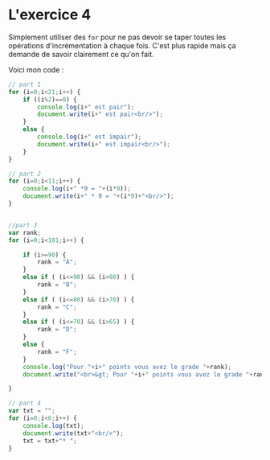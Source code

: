 # L'exercice 4

Simplement utiliser des `for` pour ne pas devoir se taper toutes les opérations d'incrémentation à chaque fois. C'est plus rapide mais ça demande de savoir clairement ce qu'on fait. 

Voici mon code : 

```javascript
// part 1
for (i=0;i<21;i++) {
    if ((i%2)==0) {
        console.log(i+" est pair");
        document.write(i+" est pair<br/>");
    }
    else {
        console.log(i+" est impair");
        document.write(i+" est impair<br/>");
    }
}

// part 2
for (i=0;i<11;i++) {
    console.log(i+" *9 = "+(i*9));
    document.write(i+" * 9 = "+(i*9)+"<br/>");
}


//part 3
var rank;
for (i=0;i<101;i++) {

    if (i>=90) {
        rank = "A";
    }
    else if ( (i<=90) && (i>80) ) {
        rank = "B";
    }
    else if ( (i<=80) && (i>70) ) {
        rank = "C";
    }
    else if ( (i<=70) && (i>65) ) {
        rank = "D";
    }
    else {
        rank = "F";
    }
    console.log("Pour "+i+" points vous avez le grade "+rank);
    document.write("<br>&gt; Pour "+i+" points vous avez le grade "+rank);

}

// part 4
var txt = "";
for (i=0;i<6;i++) {
    console.log(txt);
    document.write(txt+"<br/>");
    txt = txt+"* ";
}
```